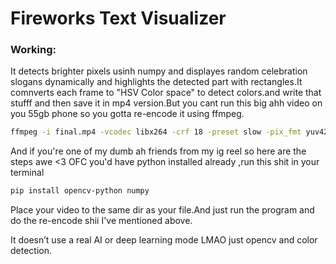 # Fireworks Text Visualizer
### Working:
It detects brighter pixels usinh numpy and displayes random celebration slogans dynamically and highlights the detected part with rectangles.It comnverts each frame to 
"HSV Color space" to detect colors.and write that stufff and then save it in mp4 version.But you cant run this big ahh video on you 55gb phone so you gotta re-encode it using ffmpeg.
```bash
ffmpeg -i final.mp4 -vcodec libx264 -crf 18 -preset slow -pix_fmt yuv420p fixed.mp4
```
And if you're one of my dumb ah friends from my ig reel so here are the steps awe <3
OFC you'd have python installed already ,run this shit in your terminal

```bash
pip install opencv-python numpy
```
Place your video to the same dir as your file.And just run the program and do the re-encode shii I've mentioned above.

It doesn’t use a real AI or deep learning mode LMAO just opencv and color detection.

